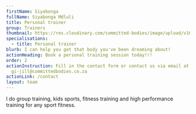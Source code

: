 ```yaml
---
firstName: Siyabonga
fullName: Siyabonga Mdluli
title: Personal trainer
group: Trainers
thumbnail: https://res.cloudinary.com/committed-bodies/image/upload/v1649342796/trainers/Siyabonga%20Mdluli/siya-trainer.png
specialisations:
  - title: Personal trainer
blurb: I can help you get that body you've been dreaming about!
actionHeading: Book a personal training session today!!!
order: 2
actionInstruction: Fill in the contact form or contact us via email at
  gi-jill@committedbodies.co.za
actionLink: /contact
layout: team
---
```

I do group training, kids sports, fitness training and high performance training for any sport fitness.